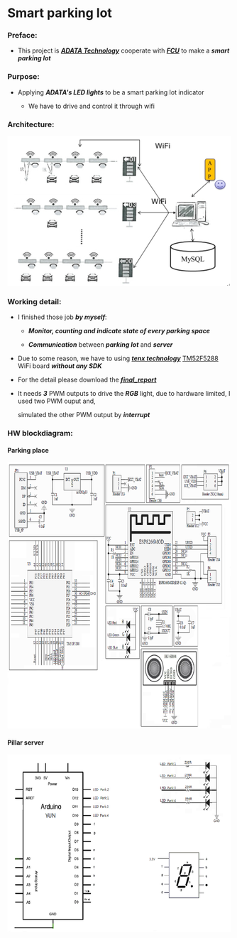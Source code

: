 # Smart parking lot

### Preface:

* This project is ***[ADATA Technology](https://www.adata.com/)*** cooperate with ***[FCU](http://www.fcu.edu.tw/wSite/mp?mp=1)*** to make a ***smart parking lot***

### Purpose:
  
* Applying ***ADATA's LED lights*** to be a smart parking lot indicator

  * We have to drive and control it through wifi

### Architecture:

![Architecture](/img/architecture.jpg)

### Working detail:

* I finished those job ***by myself***:

  * ***Monitor, counting  and indicate state of every parking space***
  
  * ***Communication*** between ***parking lot*** and ***server***

* Due to some reason, we have to using ***[tenx technology](https://www.tenx.com.tw/)*** [TM52F5288](https://www.tenx.com.tw/product_detail.aspx?ProductID=309) WiFi board ***without any SDK***

* For the detail please download the ***[final_report](https://github.com/ihunhh/Smart_parking_lot/raw/master/final_report.docx)***

* It needs ***3*** PWM outputs to drive the ***RGB*** light, due to hardware limited, I used two PWM ouput and, 

  simulated the other PWM output by ***interrupt*** 
  
### HW blockdiagram:

#### Parking place

<img src="/img/HWblockdiagram/HW_blockdiagram_PKP.png" height="600">

#### Pillar server

<img src="/img/HWblockdiagram/HW_diagram_Pillar.png" height="400">

 
 
 



  


